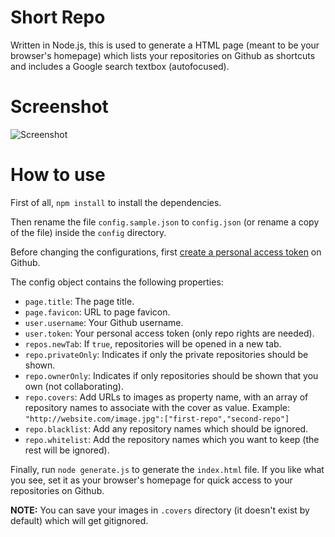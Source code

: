 # Short Repo

Written in Node.js, this is used to generate a HTML page (meant to be your browser's homepage) which lists your repositories on Github as shortcuts and includes a Google search textbox (autofocused).

# Screenshot

![Screenshot](./screenshot/screenshot.jpg)

# How to use

First of all, `npm install` to install the dependencies.

Then rename the file `config.sample.json` to `config.json` (or rename a copy of the file) inside the `config` directory.

Before changing the configurations, first [create a personal access token](https://github.com/settings/tokens) on Github.

The config object contains the following properties:

- `page.title`: The page title.
- `page.favicon`: URL to page favicon.
- `user.username`: Your Github username.
- `user.token`: Your personal access token (only repo rights are needed).
- `repos.newTab`: If `true`, repositories will be opened in a new tab.
- `repo.privateOnly`: Indicates if only the private repositories should be shown.
- `repo.ownerOnly`: Indicates if only repositories should be shown that you own (not collaborating).
- `repo.covers`: Add URLs to images as property name, with an array of repository names to associate with the cover as value. Example: `"http://website.com/image.jpg":["first-repo","second-repo"]`
- `repo.blacklist`: Add any repository names which should be ignored.
- `repo.whitelist`: Add the repository names which you want to keep (the rest will be ignored).

Finally, run `node generate.js` to generate the `index.html` file. If you like what you see, set it as your browser's homepage for quick access to your repositories on Github.

**NOTE:** You can save your images in `.covers` directory (it doesn't exist by default) which will get gitignored.
